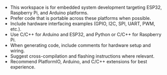 <!-- Use this file to provide workspace-specific custom instructions to Copilot. For more details, visit https://code.visualstudio.com/docs/copilot/copilot-customization#_use-a-githubcopilotinstructionsmd-file -->

- This workspace is for embedded system development targeting ESP32, Raspberry Pi, and Arduino platforms.
- Prefer code that is portable across these platforms when possible.
- Include hardware interfacing examples (GPIO, I2C, SPI, UART, PWM, etc.).
- Use C/C++ for Arduino and ESP32, and Python or C/C++ for Raspberry Pi.
- When generating code, include comments for hardware setup and wiring.
- Suggest cross-compilation and flashing instructions where relevant.
- Recommend PlatformIO, Arduino, and C/C++ extensions for best experience.
